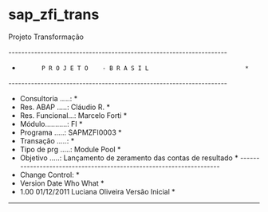 # sap_zfi_trans
Projeto Transformação

*--------------------------------------------------------------------*
*           P R O J E T O    - B R A S I L                           *
*--------------------------------------------------------------------*
* Consultoria .....:                                                 *
* Res. ABAP   .....: Cláudio R.                                      *
* Res. Funcional...: Marcelo Forti                                   *
* Módulo...........: FI                                              *
* Programa    .....: SAPMZFI0003                                     *
* Transação   .....:                                                 *
* Tipo de prg .....: Module Pool                                     *
* Objetivo    .....: Lançamento de zeramento das contas de resultado *
*--------------------------------------------------------------------*
* Change Control:                                                    *
* Version  Date       Who                        What                *
*    1.00  01/12/2011 Luciana Oliveira           Versão Inicial      *
**********************************************************************
